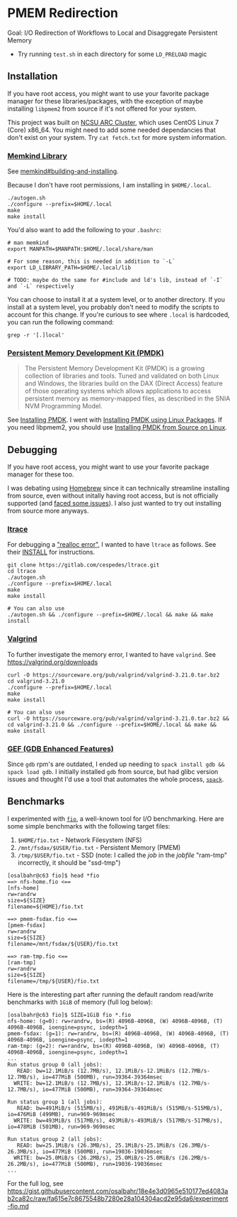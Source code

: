 # PMEM Redirection

Goal: I/O Redirection of Workflows to Local and Disaggregate Persistent Memory

- Try running `test.sh` in each directory for some `LD_PRELOAD` magic

##  Installation

If you have root access, you might want to use your favorite package manager for these libraries/packages, with the exception of maybe installing `libpmem2` from source if it's not offered for your system.

This project was built on [NCSU ARC Cluster](https://arcb.csc.ncsu.edu/~mueller/cluster/arc/), which uses CentOS Linux 7 (Core) x86_64. You might need to add some needed dependancies that don't exist on your system. Try `cat fetch.txt` for more system information.

### [Memkind Library](https://github.com/memkind/memkind)
See [memkind#building-and-installing](https://github.com/memkind/memkind#building-and-installing).

Because I don't have root permissions, I am installing in `$HOME/.local`.
```
./autogen.sh
./configure --prefix=$HOME/.local
make
make install
```

You'd also want to add the following to your `.bashrc`:
```
# man memkind
export MANPATH=$MANPATH:$HOME/.local/share/man

# For some reason, this is needed in addition to `-L`
export LD_LIBRARY_PATH=$HOME/.local/lib

# TODO: maybe do the same for #include and ld's lib, instead of `-I` and `-L` respectively
```

You can choose to install it at a system level, or to another directory. If you install at a system level, you probably don't need to modify the scripts to account for this change. If you're curious to see where `.local` is hardcoded, you can run the following command:

```
grep -r '[.]local'
```

### [Persistent Memory Development Kit (PMDK)](https://pmem.io/pmdk/)

> The Persistent Memory Development Kit (PMDK) is a growing collection of libraries and tools. Tuned and validated on both Linux and Windows, the libraries build on the DAX (Direct Access) feature of those operating systems which allows applications to access persistent memory as memory-mapped files, as described in the SNIA NVM Programming Model.

See [Installing PMDK](https://docs.pmem.io/persistent-memory/getting-started-guide/installing-pmdk/). I went with [Installing PMDK using Linux Packages](https://docs.pmem.io/persistent-memory/getting-started-guide/installing-pmdk/installing-pmdk-using-linux-packages). If you need libpmem2, you should use [Installing PMDK from Source on Linux](https://docs.pmem.io/persistent-memory/getting-started-guide/installing-pmdk/compiling-pmdk-from-source).

## Debugging

If you have root access, you might want to use your favorite package manager for these too.

I was debating using [Homebrew](https://en.wikipedia.org/wiki/Homebrew_(package_manager)) since it can technically streamline installing from source, even without initally having root access, but is not officially supported (and [faced some issues](https://github.com/orgs/Homebrew/discussions?discussions_q=author%3Aosalbahr+CentOS)). I also just wanted to try out installing from source more anyways.

### [ltrace](https://en.wikipedia.org/wiki/Ltrace)

For debugging a ["realloc error"](https://github.com/osalbahr/ld-preload-practice/commit/f960fd33ded086b86eb7c23222dba63567f96b96), I wanted to have `ltrace` as follows. See their [INSTALL](https://gitlab.com/cespedes/ltrace/-/blob/main/INSTALL) for instructions.

```
git clone https://gitlab.com/cespedes/ltrace.git
cd ltrace
./autogen.sh
./configure --prefix=$HOME/.local
make
make install

# You can also use
./autogen.sh && ./configure --prefix=$HOME/.local && make && make install
```

### [Valgrind](https://en.wikipedia.org/wiki/Valgrind)

To further investigate the memory error, I wanted to have `valgrind`. See https://valgrind.org/downloads
```
curl -O https://sourceware.org/pub/valgrind/valgrind-3.21.0.tar.bz2
cd valgrind-3.21.0
./configure --prefix=$HOME/.local
make
make install

# You can also use
curl -O https://sourceware.org/pub/valgrind/valgrind-3.21.0.tar.bz2 && cd valgrind-3.21.0 && ./configure --prefix=$HOME/.local && make && make install
```

### [GEF (GDB Enhanced Features)](https://github.com/hugsy/gef)

Since `gdb` rpm's are outdated, I ended up needing to `spack install gdb && spack load gdb`. I initially installed `gdb` from source, but had glibc version issues and thought I'd use a tool that automates the whole process, [`spack`](https://github.com/spack/spack).

## Benchmarks

I experimented with [`fio`](https://github.com/axboe/fio), a well-known tool for I/O benchmarking. Here are some simple benchmarks with the following target files:

1. `$HOME/fio.txt` - Network Filesystem (NFS)
2. `/mnt/fsdax/$USER/fio.txt` - Persistent Memory (PMEM)
3. `/tmp/$USER/fio.txt` - SSD (note: I called the *job* in the *jobfile* "ram-tmp" incorrectly, it should be "ssd-tmp")

```console
[osalbahr@c63 fio]$ head *fio
==> nfs-home.fio <==
[nfs-home]
rw=randrw
size=${SIZE}
filename=${HOME}/fio.txt

==> pmem-fsdax.fio <==
[pmem-fsdax]
rw=randrw
size=${SIZE}
filename=/mnt/fsdax/${USER}/fio.txt

==> ram-tmp.fio <==
[ram-tmp]
rw=randrw
size=${SIZE}
filename=/tmp/${USER}/fio.txt
```

Here is the interesting part after running the default random read/write benchmarks with `1GiB` of memory (full log below):

```console
[osalbahr@c63 fio]$ SIZE=1GiB fio *.fio
nfs-home: (g=0): rw=randrw, bs=(R) 4096B-4096B, (W) 4096B-4096B, (T) 4096B-4096B, ioengine=psync, iodepth=1
pmem-fsdax: (g=1): rw=randrw, bs=(R) 4096B-4096B, (W) 4096B-4096B, (T) 4096B-4096B, ioengine=psync, iodepth=1
ram-tmp: (g=2): rw=randrw, bs=(R) 4096B-4096B, (W) 4096B-4096B, (T) 4096B-4096B, ioengine=psync, iodepth=1
...
Run status group 0 (all jobs):
   READ: bw=12.1MiB/s (12.7MB/s), 12.1MiB/s-12.1MiB/s (12.7MB/s-12.7MB/s), io=477MiB (500MB), run=39364-39364msec
  WRITE: bw=12.1MiB/s (12.7MB/s), 12.1MiB/s-12.1MiB/s (12.7MB/s-12.7MB/s), io=477MiB (500MB), run=39364-39364msec

Run status group 1 (all jobs):
   READ: bw=491MiB/s (515MB/s), 491MiB/s-491MiB/s (515MB/s-515MB/s), io=476MiB (499MB), run=969-969msec
  WRITE: bw=493MiB/s (517MB/s), 493MiB/s-493MiB/s (517MB/s-517MB/s), io=478MiB (501MB), run=969-969msec

Run status group 2 (all jobs):
   READ: bw=25.1MiB/s (26.3MB/s), 25.1MiB/s-25.1MiB/s (26.3MB/s-26.3MB/s), io=477MiB (500MB), run=19036-19036msec
  WRITE: bw=25.0MiB/s (26.2MB/s), 25.0MiB/s-25.0MiB/s (26.2MB/s-26.2MB/s), io=477MiB (500MB), run=19036-19036msec
...
```

For the full log, see https://gist.githubusercontent.com/osalbahr/18e4e3d0965e510177ed4083ab2ca82c/raw/fa615e7c8675548b7280e28a104304acd2e95da6/experiment-fio.md
